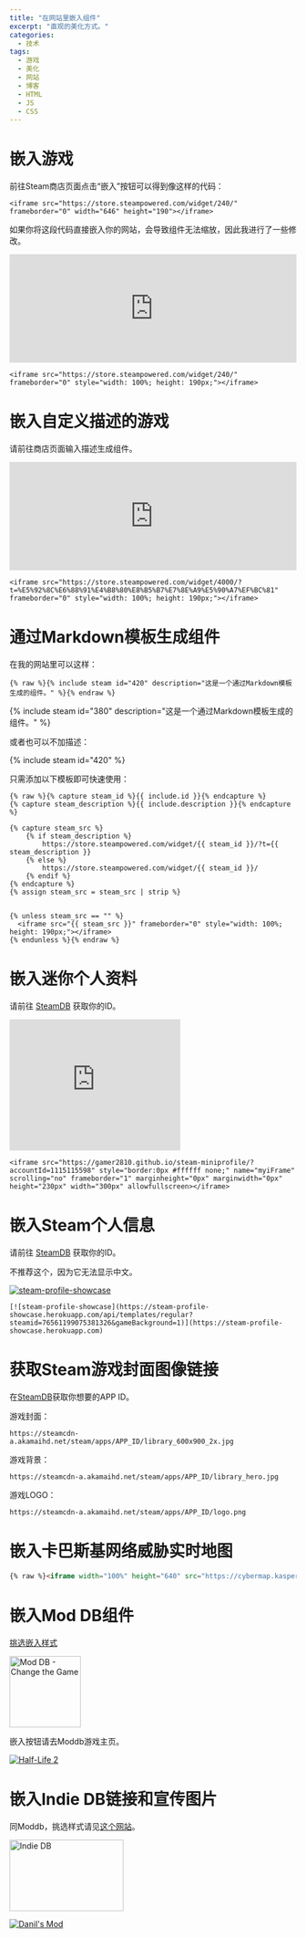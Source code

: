 ```yaml
---
title: "在网站里嵌入组件"
excerpt: "直观的美化方式。"
categories:
  - 技术
tags:
  - 游戏
  - 美化
  - 网站
  - 博客
  - HTML
  - JS
  - CSS
---
```




# 嵌入游戏

前往Steam商店页面点击“嵌入”按钮可以得到像这样的代码：

```
<iframe src="https://store.steampowered.com/widget/240/" frameborder="0" width="646" height="190"></iframe>
```
如果你将这段代码直接嵌入你的网站，会导致组件无法缩放，因此我进行了一些修改。

<iframe src="https://store.steampowered.com/widget/240/" frameborder="0" style="width: 100%; height: 190px;"></iframe>

```
<iframe src="https://store.steampowered.com/widget/240/" frameborder="0" style="width: 100%; height: 190px;"></iframe>
```

# 嵌入自定义描述的游戏

请前往商店页面输入描述生成组件。

<iframe src="https://store.steampowered.com/widget/4000/?t=%E5%92%8C%E6%88%91%E4%B8%80%E8%B5%B7%E7%8E%A9%E5%90%A7%EF%BC%81" frameborder="0" style="width: 100%; height: 190px;"></iframe>

```
<iframe src="https://store.steampowered.com/widget/4000/?t=%E5%92%8C%E6%88%91%E4%B8%80%E8%B5%B7%E7%8E%A9%E5%90%A7%EF%BC%81" frameborder="0" style="width: 100%; height: 190px;"></iframe>
```

# 通过Markdown模板生成组件

在我的网站里可以这样：

```
{% raw %}{% include steam id="420" description="这是一个通过Markdown模板生成的组件。" %}{% endraw %}
```

{% include steam id="380" description="这是一个通过Markdown模板生成的组件。" %}

或者也可以不加描述：

{% include steam id="420" %}

只需添加以下模板即可快速使用：

```
{% raw %}{% capture steam_id %}{{ include.id }}{% endcapture %}
{% capture steam_description %}{{ include.description }}{% endcapture %}

{% capture steam_src %}
    {% if steam_description %}
        https://store.steampowered.com/widget/{{ steam_id }}/?t={{ steam_description }}
    {% else %}
        https://store.steampowered.com/widget/{{ steam_id }}/
    {% endif %}
{% endcapture %}
{% assign steam_src = steam_src | strip %}


{% unless steam_src == "" %}
  <iframe src="{{ steam_src }}" frameborder="0" style="width: 100%; height: 190px;"></iframe>
{% endunless %}{% endraw %}
```

# 嵌入迷你个人资料

请前往 [SteamDB](https://steamdb.info/calculator/) 获取你的ID。


<iframe src="https://gamer2810.github.io/steam-miniprofile/?accountId=1115115598" style="border:0px #ffffff none;" name="myiFrame" scrolling="no" frameborder="1" marginheight="0px" marginwidth="0px" height="230px" width="300px" allowfullscreen></iframe>

```
<iframe src="https://gamer2810.github.io/steam-miniprofile/?accountId=1115115598" style="border:0px #ffffff none;" name="myiFrame" scrolling="no" frameborder="1" marginheight="0px" marginwidth="0px" height="230px" width="300px" allowfullscreen></iframe>
```

# 嵌入Steam个人信息

请前往 [SteamDB](https://steamdb.info/calculator/) 获取你的ID。

不推荐这个，因为它无法显示中文。

[![steam-profile-showcase](https://steam-profile-showcase.herokuapp.com/api/templates/regular?steamid=76561199075381326&gameBackground=1)](https://steam-profile-showcase.herokuapp.com)

```
[![steam-profile-showcase](https://steam-profile-showcase.herokuapp.com/api/templates/regular?steamid=76561199075381326&gameBackground=1)](https://steam-profile-showcase.herokuapp.com)
```



# 获取Steam游戏封面图像链接

在[SteamDB](https://steamdb.info/)获取你想要的APP ID。

游戏封面：

```
https://steamcdn-a.akamaihd.net/steam/apps/APP_ID/library_600x900_2x.jpg
```

游戏背景：

```
https://steamcdn-a.akamaihd.net/steam/apps/APP_ID/library_hero.jpg
```

游戏LOGO：

```
https://steamcdn-a.akamaihd.net/steam/apps/APP_ID/logo.png
```

# 嵌入卡巴斯基网络威胁实时地图


```html
{% raw %}<iframe width="100%" height="640" src="https://cybermap.kaspersky.com/cn/widget/dynamic/dark" frameborder="0">{% endraw %}
```

# 嵌入Mod DB组件

[挑选嵌入样式](https://www.moddb.com/about)

<a href="https://www.moddb.com" title="Game Mod Development Home" target="_blank"><img src="https://media.moddb.com/images/global/moddb_125x125_v3.png" alt="Mod DB - Change the Game" border="0" width="125" height="125"></a>

嵌入按钮请去Moddb游戏主页。

<a href="https://www.moddb.com/games/half-life-2" title="View Half-Life 2 on ModDB"><img src="https://button.moddb.com/popularity/medium/games/61.png" alt="Half-Life 2"></a>

# 嵌入Indie DB链接和宣传图片

同Moddb，挑选样式请见[这个网站](https://www.indiedb.com/about)。

<a href="https://www.indiedb.com" title="Indie Games Database" target="_blank" data-immersive-translate-effect="1" data-immersive_translate_walked="01b0dcb6-8099-4117-bebf-da1d7ad50595"><img src="https://media.indiedb.com/images/global/indiedb_200x125.png" alt="Indie DB" border="0" width="200" height="125" data-immersive-translate-effect="1" data-immersive_translate_walked="01b0dcb6-8099-4117-bebf-da1d7ad50595"></a>

<a href="https://www.indiedb.com/games/danils-mod" title="View Danil's Mod on IndieDB"><img src="https://button.indiedb.com/popularity/medium/games/81482.png" alt="Danil's Mod"></a>
